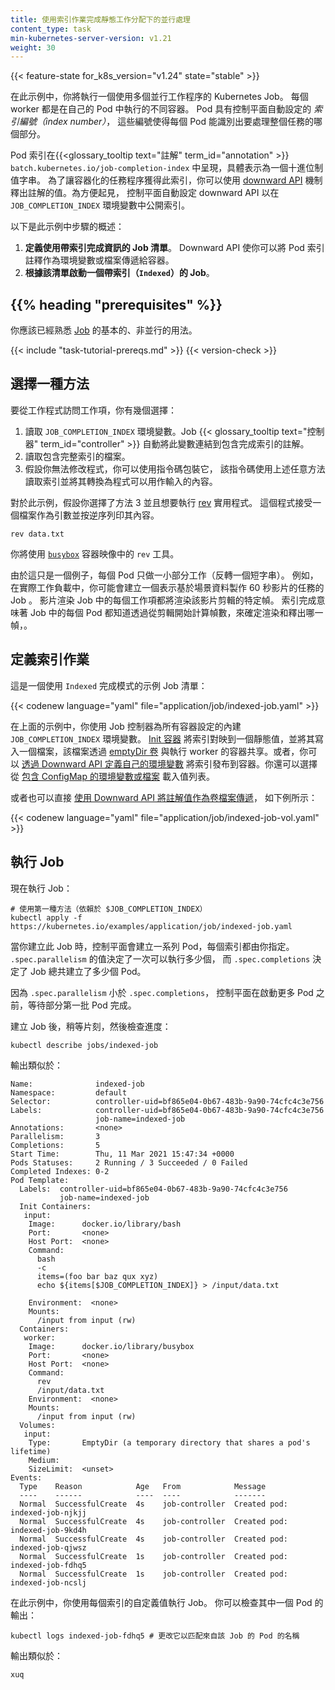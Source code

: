 ```yaml
---
title: 使用索引作業完成靜態工作分配下的並行處理
content_type: task
min-kubernetes-server-version: v1.21
weight: 30
---
```

<!-- 
title: Indexed Job for Parallel Processing with Static Work Assignment
content_type: task
min-kubernetes-server-version: v1.21
weight: 30
-->

{{< feature-state for_k8s_version="v1.24" state="stable" >}}

<!-- overview -->


<!-- 
In this example, you will run a Kubernetes Job that uses multiple parallel
worker processes.
Each worker is a different container running in its own Pod. The Pods have an
_index number_ that the control plane sets automatically, which allows each Pod
to identify which part of the overall task to work on.
-->
在此示例中，你將執行一個使用多個並行工作程序的 Kubernetes Job。
每個 worker 都是在自己的 Pod 中執行的不同容器。
Pod 具有控制平面自動設定的 _索引編號（index number）_，
這些編號使得每個 Pod 能識別出要處理整個任務的哪個部分。

<!-- 
The pod index is available in the {{< glossary_tooltip text="annotation" term_id="annotation" >}}
`batch.kubernetes.io/job-completion-index` as a string representing its
decimal value. In order for the containerized task process to obtain this index,
you can publish the value of the annotation using the [downward API](/docs/tasks/inject-data-application/downward-api-volume-expose-pod-information/#the-downward-api)
mechanism.
For convenience, the control plane automatically sets the downward API to
expose the index in the `JOB_COMPLETION_INDEX` environment variable.
-->
Pod 索引在{{<glossary_tooltip text="註解" term_id="annotation" >}}
`batch.kubernetes.io/job-completion-index` 中呈現，具體表示為一個十進位制值字串。
為了讓容器化的任務程序獲得此索引，你可以使用
[downward API](/zh-cn/docs/tasks/inject-data-application/downward-api-volume-expose-pod-information/#the-downward-api)
機制釋出註解的值。為方便起見，
控制平面自動設定 downward API 以在 `JOB_COMPLETION_INDEX` 環境變數中公開索引。

<!-- 
Here is an overview of the steps in this example:

1. **Define a Job manifest using indexed completion**.
   The downward API allows you to pass the pod index annotation as an
   environment variable or file to the container.
2. **Start an `Indexed` Job based on that manifest**.
-->
以下是此示例中步驟的概述：

1. **定義使用帶索引完成資訊的 Job 清單**。
   Downward API 使你可以將 Pod 索引註釋作為環境變數或檔案傳遞給容器。
2. **根據該清單啟動一個帶索引（`Indexed`）的 Job**。

## {{% heading "prerequisites" %}}

<!-- 
You should already be familiar with the basic,
non-parallel, use of [Job](/docs/concepts/workloads/controllers/job/).
-->
你應該已經熟悉 [Job](/zh-cn/docs/concepts/workloads/controllers/job/) 的基本的、非並行的用法。

{{< include "task-tutorial-prereqs.md" >}} {{< version-check >}}

<!-- steps -->

<!-- ## Choose an approach -->
## 選擇一種方法

<!-- 
To access the work item from the worker program, you have a few options:

1. Read the `JOB_COMPLETION_INDEX` environment variable. The Job
   {{< glossary_tooltip text="controller" term_id="controller" >}}
   automatically links this variable to the annotation containing the completion
   index.
1. Read a file that contains the completion index.
1. Assuming that you can't modify the program, you can wrap it with a script
   that reads the index using any of the methods above and converts it into
   something that the program can use as input.
 -->
要從工作程式訪問工作項，你有幾個選擇：

1. 讀取 `JOB_COMPLETION_INDEX` 環境變數。Job
   {{< glossary_tooltip text="控制器" term_id="controller" >}}
   自動將此變數連結到包含完成索引的註解。
1. 讀取包含完整索引的檔案。
1. 假設你無法修改程式，你可以使用指令碼包裝它，
   該指令碼使用上述任意方法讀取索引並將其轉換為程式可以用作輸入的內容。

<!-- 
For this example, imagine that you chose option 3 and you want to run the
[rev](https://man7.org/linux/man-pages/man1/rev.1.html) utility. This
program accepts a file as an argument and prints its content reversed.
-->
對於此示例，假設你選擇了方法 3 並且想要執行
[rev](https://man7.org/linux/man-pages/man1/rev.1.html) 實用程式。
這個程式接受一個檔案作為引數並按逆序列印其內容。

```shell
rev data.txt
```

<!--  
You'll use the `rev` tool from the
[`busybox`](https://hub.docker.com/_/busybox) container image.
-->
你將使用 [`busybox`](https://hub.docker.com/_/busybox) 容器映像中的 `rev` 工具。

<!-- 
As this is only an example, each Pod only does a tiny piece of work (reversing a short
string). In a real workload you might, for example, create a Job that represents
 the
task of producing 60 seconds of video based on scene data.
Each work item in the video rendering Job would be to render a particular
frame of that video clip. Indexed completion would mean that each Pod in
the Job knows which frame to render and publish, by counting frames from
the start of the clip.
-->
由於這只是一個例子，每個 Pod 只做一小部分工作（反轉一個短字串）。 
例如，在實際工作負載中，你可能會建立一個表示基於場景資料製作 60 秒影片的任務的 Job 。
影片渲染 Job 中的每個工作項都將渲染該影片剪輯的特定幀。
索引完成意味著 Job 中的每個 Pod 都知道透過從剪輯開始計算幀數，來確定渲染和釋出哪一幀，。

<!-- ## Define an Indexed Job -->
## 定義索引作業

<!-- 
Here is a sample Job manifest that uses `Indexed` completion mode:
-->
這是一個使用 `Indexed` 完成模式的示例 Job 清單：

{{< codenew language="yaml" file="application/job/indexed-job.yaml" >}}

<!-- 
In the example above, you use the builtin `JOB_COMPLETION_INDEX` environment
variable set by the Job controller for all containers. An [init container](/docs/concepts/workloads/pods/init-containers/)
maps the index to a static value and writes it to a file that is shared with the
container running the worker through an [emptyDir volume](/docs/concepts/storage/volumes/#emptydir).
Optionally, you can [define your own environment variable through the downward
API](/docs/tasks/inject-data-application/environment-variable-expose-pod-information/)
to publish the index to containers. You can also choose to load a list of values
from a [ConfigMap as an environment variable or file](/docs/tasks/configure-pod-container/configure-pod-configmap/).
-->
在上面的示例中，你使用 Job 控制器為所有容器設定的內建 `JOB_COMPLETION_INDEX` 環境變數。
[Init 容器](/zh-cn/docs/concepts/workloads/pods/init-containers/)
將索引對映到一個靜態值，並將其寫入一個檔案，該檔案透過 
[emptyDir 卷](/zh-cn/docs/concepts/storage/volumes/#emptydir)
與執行 worker 的容器共享。或者，你可以
[透過 Downward API 定義自己的環境變數](/zh-cn/docs/tasks/inject-data-application/environment-variable-expose-pod-information/)
將索引發布到容器。你還可以選擇從
[包含 ConfigMap 的環境變數或檔案](/zh-cn/docs/tasks/configure-pod-container/configure-pod-configmap/)
載入值列表。

<!-- 
Alternatively, you can directly [use the downward API to pass the annotation
value as a volume file](/docs/tasks/inject-data-application/downward-api-volume-expose-pod-information/#store-pod-fields),
like shown in the following example:
-->
或者也可以直接
[使用 Downward API 將註解值作為卷檔案傳遞](/zh-cn/docs/tasks/inject-data-application/downward-api-volume-expose-pod-information/#store-pod-fields)，
如下例所示：

{{< codenew language="yaml" file="application/job/indexed-job-vol.yaml" >}}

<!-- ## Running the Job -->
## 執行 Job

<!-- Now run the Job: -->
現在執行 Job：

```shell
# 使用第一種方法（依賴於 $JOB_COMPLETION_INDEX）
kubectl apply -f https://kubernetes.io/examples/application/job/indexed-job.yaml
```

<!-- 
When you create this Job, the control plane creates a series of Pods, one for each index you specified. The value of `.spec.parallelism` determines how many can run at once whereas `.spec.completions` determines how many Pods the Job creates in total.

Because `.spec.parallelism` is less than `.spec.completions`, the control plane waits for some of the first Pods to complete before starting more of them.

Once you have created the Job, wait a moment then check on progress:
-->
當你建立此 Job 時，控制平面會建立一系列 Pod，每個索引都由你指定。
`.spec.parallelism` 的值決定了一次可以執行多少個，
而 `.spec.completions` 決定了 Job 總共建立了多少個 Pod。

因為 `.spec.parallelism` 小於 `.spec.completions`，
控制平面在啟動更多 Pod 之前，等待部分第一批 Pod 完成。

建立 Job 後，稍等片刻，然後檢查進度：

```shell
kubectl describe jobs/indexed-job
```

<!-- The output is similar to: -->
輸出類似於：

```
Name:              indexed-job
Namespace:         default
Selector:          controller-uid=bf865e04-0b67-483b-9a90-74cfc4c3e756
Labels:            controller-uid=bf865e04-0b67-483b-9a90-74cfc4c3e756
                   job-name=indexed-job
Annotations:       <none>
Parallelism:       3
Completions:       5
Start Time:        Thu, 11 Mar 2021 15:47:34 +0000
Pods Statuses:     2 Running / 3 Succeeded / 0 Failed
Completed Indexes: 0-2
Pod Template:
  Labels:  controller-uid=bf865e04-0b67-483b-9a90-74cfc4c3e756
           job-name=indexed-job
  Init Containers:
   input:
    Image:      docker.io/library/bash
    Port:       <none>
    Host Port:  <none>
    Command:
      bash
      -c
      items=(foo bar baz qux xyz)
      echo ${items[$JOB_COMPLETION_INDEX]} > /input/data.txt

    Environment:  <none>
    Mounts:
      /input from input (rw)
  Containers:
   worker:
    Image:      docker.io/library/busybox
    Port:       <none>
    Host Port:  <none>
    Command:
      rev
      /input/data.txt
    Environment:  <none>
    Mounts:
      /input from input (rw)
  Volumes:
   input:
    Type:       EmptyDir (a temporary directory that shares a pod's lifetime)
    Medium:
    SizeLimit:  <unset>
Events:
  Type    Reason            Age   From            Message
  ----    ------            ----  ----            -------
  Normal  SuccessfulCreate  4s    job-controller  Created pod: indexed-job-njkjj
  Normal  SuccessfulCreate  4s    job-controller  Created pod: indexed-job-9kd4h
  Normal  SuccessfulCreate  4s    job-controller  Created pod: indexed-job-qjwsz
  Normal  SuccessfulCreate  1s    job-controller  Created pod: indexed-job-fdhq5
  Normal  SuccessfulCreate  1s    job-controller  Created pod: indexed-job-ncslj
```

<!-- 
In this example, you run the Job with custom values for each index. You can
inspect the output of one of the pods:
-->
在此示例中，你使用每個索引的自定義值執行 Job。
你可以檢查其中一個 Pod 的輸出：

```shell
kubectl logs indexed-job-fdhq5 # 更改它以匹配來自該 Job 的 Pod 的名稱
```

<!-- The output is similar to: -->
輸出類似於：

```
xuq
```